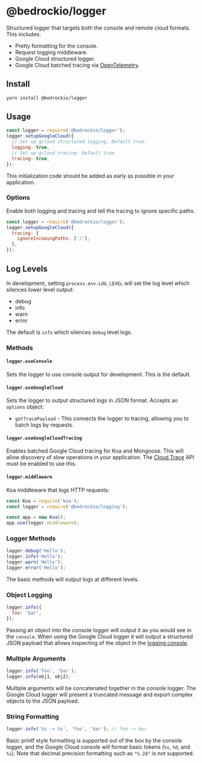 # @bedrockio/logger

Structured logger that targets both the console and remote cloud formats. This includes:

- Pretty formatting for the console.
- Request logging middleware.
- Google Cloud structured logger.
- Google Cloud batched tracing via [OpenTelemetry](https://opentelemetry.io/).

## Install

```bash
yarn install @bedrockio/logger
```

## Usage

```js
const logger = require('@bedrockio/logger');
logger.setupGoogleCloud({
  // Set up gcloud structured logging. Default true.
  logging: true,
  // Set up gcloud tracing. Default true.
  tracing: true,
});
```

This initialization code should be added as early as possible in your application.

### Options

Enable both logging and tracing and tell the tracing to ignore specific paths.

```js
const logger = require('@bedrockio/logger');
logger.setupGoogleCloud({
  tracing: {
    ignoreIncomingPaths: ['/'],
  },
});
```

## Log Levels

In development, setting `process.env.LOG_LEVEL` will set the log level which silences lower level output:

- debug
- info
- warn
- error

The default is `info` which silences `debug` level logs.

### Methods

#### `logger.useConsole`

Sets the logger to use console output for development. This is the default.

#### `logger.useGoogleCloud`

Sets the logger to output structured logs in JSON format. Accepts an `options` object:

- `getTracePayload` - This connects the logger to tracing, allowing you to batch logs by requests.

#### `logger.useGoogleCloudTracing`

Enables batched Google Cloud tracing for Koa and Mongoose. This will allow discovery of slow operations in your
application. The [Cloud Trace](https://cloud.google.com/trace) API must be enabled to use this.

#### `logger.middleware`

Koa middleware that logs HTTP requests:

```js
const Koa = require('koa');
const logger = require('@bedrockio/logging');

const app = new Koa();
app.use(logger.middleware);
```

### Logger Methods

```js
logger.debug('Hello');
logger.info('Hello');
logger.warn('Hello');
logger.error('Hello');
```

The basic methods will output logs at different levels.

### Object Logging

```js
logger.info({
  foo: 'bar',
});
```

Passing an object into the console logger will output it as you would see in the `console`. When using the Google Cloud
logger it will output a structured JSON payload that allows inspecting of the object in the
[logging console](https://console.cloud.google.com/logs).

### Multiple Arguments

```js
logger.info('foo', 'bar');
logger.info(obj1, obj2);
```

Multiple arguments will be concatenated together in the console logger. The Google Cloud logger will present a truncated
message and export complex objects to the JSON payload.

### String Formatting

```js
logger.info('%s -> %s', 'foo', 'bar'); // foo -> bar
```

Basic printf style formatting is supported out of the box by the console logger, and the Google Cloud console will
format basic tokens (`%s`, `%d`, and `%i`). Note that decimal precision formatting such as `"%.2d"` is not supported.
